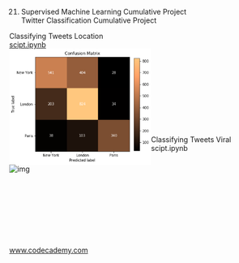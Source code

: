 21. Supervised Machine Learning Cumulative Project</br>
Twitter Classification Cumulative Project

Classifying Tweets Location</br>
<a href="classifying_tweets_location.ipynb">
scipt.ipynb</br>
<img src="classifying_tweets_location.png" alt="img" width="280px" align="left"></a></br></br></br></br></br></br></br></br></br></br>
Classifying Tweets Viral</br>
scipt.ipynb</br>
<a href="classifying_tweets_viral.png">
<img src="classifying_tweets_viral.ipynb" alt="img" width="280px" align="left"></a></br></br></br></br></br></br></br></br></br></br>



www.codecademy.com
